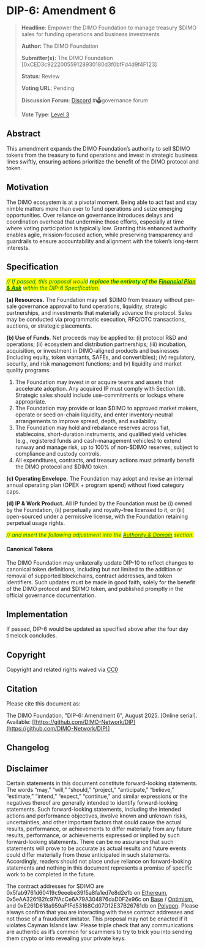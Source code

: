 # DIP-6: Amendment 6

> **Headline**: Empower the DIMO Foundation to manage treasury $DIMO sales for funding operations and business investments
>
> **Author:** The DIMO Foundation
>
> **Submitter(s):** The DIMO Foundation \[0xCED3c922200559128930180d3f0bfFd4d9f4F123]
>
> **Status**: Review
>
> **Voting URL**: Pending
>
> **Discussion Forum**: [Discord](https://chat.dimo.zone) #🗳️governance forum
>
> **Vote Type**: [Level 3](https://docs.dimo.zone/governance/dip1#voting-protocol)

## Abstract

This amendment expands the DIMO Foundation’s authority to sell $DIMO tokens from the treasury to fund operations and invest in strategic business lines swiftly, ensuring actions prioritize the benefit of the DIMO protocol and token.

## Motivation

The DIMO ecosystem is at a pivotal moment. Being able to act fast and stay nimble matters more than ever to fund operations and seize emerging opportunities. Over reliance on governance introduces delays and coordination overhead that undermine those efforts, especially at time where voting participation is typically low. Granting this enhanced authority enables agile, mission-focused action, while preserving transparency and guardrails to ensure accountability and alignment with the token’s long-term interests.

## Specification

_<mark style="color:green;">// If passed, this proposal would</mark> <mark style="color:green;"></mark><mark style="color:green;">**replace the entirety of the**</mark>_ [_<mark style="color:green;">**Financial Plan & Ask**</mark>_](https://docs.dimo.org/governance/improvement-proposals/dip6#financial-plan-and-ask) _<mark style="color:green;">within the DIP-6 Specification.</mark>_

**(a) Resources.** The Foundation may sell $DIMO from treasury without per-sale governance approval to fund operations, liquidity, strategic partnerships, and investments that materially advance the protocol. Sales may be conducted via programmatic execution, RFQ/OTC transactions, auctions, or strategic placements.

**(b) Use of Funds.** Net proceeds may be applied to: (i) protocol R\&D and operations; (ii) ecosystem and distribution partnerships; (iii) incubation, acquisition, or investment in DIMO-aligned products and businesses (including equity, token warrants, SAFEs, and convertibles); (iv) regulatory, security, and risk management functions; and (v) liquidity and market quality programs.

1. The Foundation may invest in or acquire teams and assets that accelerate adoption. Any acquired IP must comply with Section (d). Strategic sales should include use-commitments or lockups where appropriate.
2. The Foundation may provide or loan $DIMO to approved market makers, operate or seed on-chain liquidity, and enter inventory-neutral arrangements to improve spread, depth, and availability.
3. The Foundation may hold and rebalance reserves across fiat, stablecoins, short-duration instruments, and qualified yield vehicles (e.g., registered funds and cash-management vehicles) to extend runway and manage risk, up to 100% of non-$DIMO reserves, subject to compliance and custody controls.
4. All expenditures, contracts, and treasury actions must primarily benefit the DIMO protocol and $DIMO token.

**(c) Operating Envelope.** The Foundation may adopt and revise an internal annual operating plan (OPEX + program spend) without fixed category caps.

**(d) IP & Work Product.** All IP funded by the Foundation must be (i) owned by the Foundation, (ii) perpetually and royalty-free licensed to it, or (iii) open-sourced under a permissive license, with the Foundation retaining perpetual usage rights.

_<mark style="color:green;">// and insert the following adjustment into the</mark>_ [_<mark style="color:green;">Authority & Domain</mark>_](https://docs.dimo.org/governance/improvement-proposals/dip6#authority-and-domain) _<mark style="color:green;">section.</mark>_

#### Canonical Tokens

The DIMO Foundation may unilaterally update DIP-10 to reflect changes to canonical token definitions, including but not limited to the addition or removal of supported blockchains, contract addresses, and token identifiers. Such updates must be made in good faith, solely for the benefit of the DIMO protocol and $DIMO token, and published promptly in the official governance documentation.

## Implementation

If passed, DIP-6 would be updated as specified above after the four day timelock concludes.

## Copyright

Copyright and related rights waived via [CC0](https://creativecommons.org/publicdomain/zero/1.0)

## Citation

Please cite this document as:

The DIMO Foundation, "DIP-6: Amendment 6", August 2025. \[Online serial]. Available: \[[https://github.com/DIMO-Network/DIP](https://github.com/DIMO-Network/DIP)]

## Changelog



## Disclaimer <a href="#disclaimer" id="disclaimer"></a>

Certain statements in this document constitute forward-looking statements. The words “may,” “will,” “should,” “project,” “anticipate,” “believe,” “estimate,” “intend,” “expect,” “continue,” and similar expressions or the negatives thereof are generally intended to identify forward-looking statements. Such forward-looking statements, including the intended actions and performance objectives, involve known and unknown risks, uncertainties, and other important factors that could cause the actual results, performance, or achievements to differ materially from any future results, performance, or achievements expressed or implied by such forward-looking statements. There can be no assurance that such statements will prove to be accurate as actual results and future events could differ materially from those anticipated in such statements. Accordingly, readers should not place undue reliance on forward-looking statements and nothing in this document represents a promise of specific work to be completed in the future.&#x20;

The contract addresses for $DIMO are 0x5fab9761d60419c9eeebe3915a8fa1ed7e8d2e1b on [Ethereum](https://etherscan.io/token/0x5fab9761d60419c9eeebe3915a8fa1ed7e8d2e1b), 0x5eAA326fB2fc97fAcCe6A79A304876daD0F2e96c on [Base](https://basescan.org/address/0x5eAA326fB2fc97fAcCe6A79A304876daD0F2e96c) / [Optimism](https://optimistic.etherscan.io/address/0x5eAA326fB2fc97fAcCe6A79A304876daD0F2e96c), and 0xE261D618a959aFfFd53168Cd07D12E37B26761db on [Polygon](https://polygonscan.com/token/0xE261D618a959aFfFd53168Cd07D12E37B26761db). Please always confirm that you are interacting with these contract addresses and not those of a fraudulent imitator. This proposal may not be enacted if it violates Cayman Islands law. Please triple check that any communications are authentic as it’s common for scammers to try to trick you into sending them crypto or into revealing your private keys.
